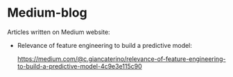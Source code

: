 # Medium-blog
Articles written on Medium website:

- Relevance of feature engineering to build a predictive model: 

  https://medium.com/@c.giancaterino/relevance-of-feature-engineering-to-build-a-predictive-model-4c9e3e115c90
